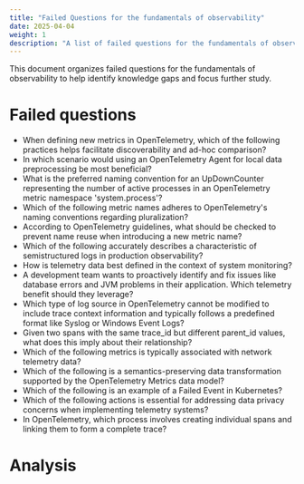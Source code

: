 ```yaml
---
title: "Failed Questions for the fundamentals of observability"
date: 2025-04-04
weight: 1
description: "A list of failed questions for the fundamentals of observability domain to help focus study efforts."
---
```


This document organizes failed questions for the fundamentals of observability to help identify knowledge gaps and focus further study.

# Failed questions

- When defining new metrics in OpenTelemetry, which of the following practices helps facilitate discoverability and ad-hoc comparison?
- In which scenario would using an OpenTelemetry Agent for local data preprocessing be most beneficial?
- What is the preferred naming convention for an UpDownCounter representing the number of active processes in an OpenTelemetry metric namespace 'system.process'?
- Which of the following metric names adheres to OpenTelemetry's naming conventions regarding pluralization?
- According to OpenTelemetry guidelines, what should be checked to prevent name reuse when introducing a new metric name?
- Which of the following accurately describes a characteristic of semistructured logs in production observability?
- How is telemetry data best defined in the context of system monitoring?
- A development team wants to proactively identify and fix issues like database errors and JVM problems in their application. Which telemetry benefit should they leverage?
- Which type of log source in OpenTelemetry cannot be modified to include trace context information and typically follows a predefined format like Syslog or Windows Event Logs?
- Given two spans with the same trace_id but different parent_id values, what does this imply about their relationship?
- Which of the following metrics is typically associated with network telemetry data?
- Which of the following is a semantics-preserving data transformation supported by the OpenTelemetry Metrics data model?
- Which of the following is an example of a Failed Event in Kubernetes?
- Which of the following actions is essential for addressing data privacy concerns when implementing telemetry systems?
- In OpenTelemetry, which process involves creating individual spans and linking them to form a complete trace?

# Analysis
